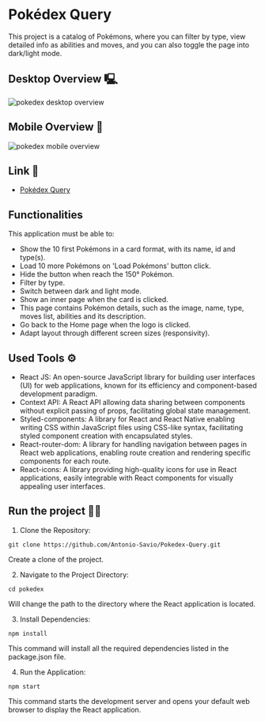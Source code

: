 # Pokédex Query
This project is a catalog of Pokémons, where you can filter by type, view detailed info as abilities and moves, and you can also toggle the page into dark/light mode.

## Desktop Overview 🖳

<img src="src/assets/desktop-version.gif" alt="pokedex desktop overview">

## Mobile Overview 📱

<img src="src/assets/mobile-version.gif" alt="pokedex mobile overview">

## Link 🔗
- [Pokédex Query](https://pokedex-query.vercel.app/)

## Functionalities
This application must be able to:
- Show the 10 first Pokémons in a card format, with its name, id and type(s).
- Load 10 more Pokémons on 'Load Pokémons' button click.
- Hide the button when reach the 150° Pokémon.
- Filter by type.
- Switch between dark and light mode.
- Show an inner page when the card is clicked.
- This page contains Pokémon details, such as the image, name, type, moves list, abilities and its description.
- Go back to the Home page when the logo is clicked.
- Adapt layout through different screen sizes (responsivity).

## Used Tools ⚙️
- React JS: An open-source JavaScript library for building user interfaces (UI) for web applications, known for its efficiency and component-based development paradigm.
- Context API: A React API allowing data sharing between components without explicit passing of props, facilitating global state management.
- Styled-components: A library for React and React Native enabling writing CSS within JavaScript files using CSS-like syntax, facilitating styled component creation with encapsulated styles.
- React-router-dom: A library for handling navigation between pages in React web applications, enabling route creation and rendering specific components for each route.
- React-icons: A library providing high-quality icons for use in React applications, easily integrable with React components for visually appealing user interfaces.

## Run the project 👨‍💻
1. Clone the Repository:

```
git clone https://github.com/Antonio-Savio/Pokedex-Query.git
```
Create a clone of the project.

2. Navigate to the Project Directory:

```
cd pokedex
```
Will change the path to the directory where the React application is located.

3. Install Dependencies:

```
npm install
```
This command will install all the required dependencies listed in the package.json file.

4. Run the Application:

```
npm start
```
This command starts the development server and opens your default web browser to display the React application.
